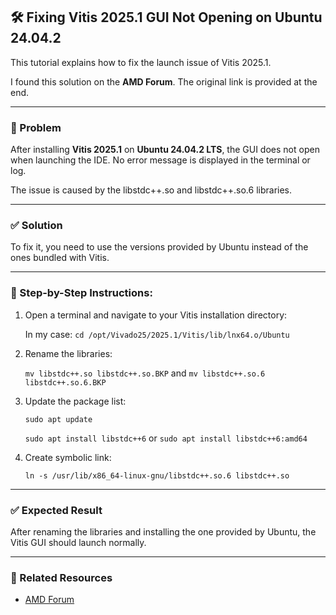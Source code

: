 ## 🛠️ Fixing Vitis 2025.1 GUI Not Opening on Ubuntu 24.04.2

This tutorial explains how to fix the launch issue of Vitis 2025.1.

I found this solution on the **AMD Forum**. The original link is provided at the end.

---

### 🔧 Problem

After installing **Vitis 2025.1** on **Ubuntu 24.04.2 LTS**, the GUI does not open when launching the IDE. No error message is displayed in the terminal or log.

The issue is caused by the libstdc++.so and libstdc++.so.6 libraries.

---

### ✅ Solution

To fix it, you need to use the versions provided by Ubuntu instead of the ones bundled with Vitis.

---

### 📝 Step-by-Step Instructions:

1. Open a terminal and navigate to your Vitis installation directory:

   In my case: ```cd /opt/Vivado25/2025.1/Vitis/lib/lnx64.o/Ubuntu```
   
2. Rename the libraries:
 
   ```mv libstdc++.so libstdc++.so.BKP``` and ```mv libstdc++.so.6 libstdc++.so.6.BKP```

3. Update the package list:
   
   ```sudo apt update```
   
   ```sudo apt install libstdc++6``` or  ```sudo apt install libstdc++6:amd64```

4. Create symbolic link:

   ```ln -s /usr/lib/x86_64-linux-gnu/libstdc++.so.6 libstdc++.so```
   
---

### ✅ Expected Result

After renaming the libraries and installing the one provided by Ubuntu, the Vitis GUI should launch normally.

---

### 📎 Related Resources

- [AMD Forum](https://adaptivesupport.amd.com/s/question/0D5KZ00000vvAYM0A2/i-am-facing-the-same-problem-with-vitis-20251-and-ubuntu-24042-it-runs-but-the-gui-doesnt-open?language=en_US)
